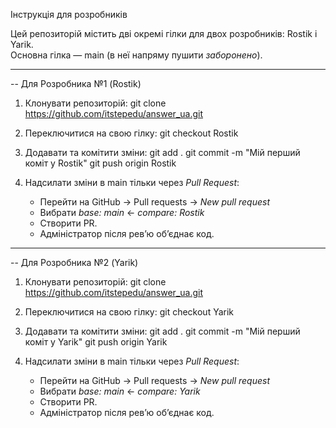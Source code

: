 Інструкція для розробників

Цей репозиторій містить дві окремі гілки для двох розробників: Rostik і Yarik.  
Основна гілка — main (в неї напряму пушити *заборонено*).  
___________________________________________________________________________________


 -- Для Розробника №1 (Rostik)

1. Клонувати репозиторій:
   git clone https://github.com/itstepedu/answer_ua.git
      
2. Переключитися на свою гілку:
   git checkout Rostik

3. Додавати та комітити зміни:
   git add .
   git commit -m "Мій перший коміт у Rostik"
   git push origin Rostik

4. Надсилати зміни в main тільки через *Pull Request*:

   - Перейти на GitHub → Pull requests → *New pull request*  
   - Вибрати *base: main* ← *compare: Rostik*  
   - Створити PR.  
   - Адміністратор після рев’ю об’єднає код.
______________________________________________________________________


-- Для Розробника №2 (Yarik)

1. Клонувати репозиторій:
   git clone https://github.com/itstepedu/answer_ua.git
      
2. Переключитися на свою гілку:
   git checkout Yarik

3. Додавати та комітити зміни:
   git add .
   git commit -m "Мій перший коміт у Yarik"
   git push origin Yarik

4. Надсилати зміни в main тільки через *Pull Request*:

   - Перейти на GitHub → Pull requests → *New pull request*  
   - Вибрати *base: main* ← *compare: Yarik*  
   - Створити PR.  
   - Адміністратор після рев’ю об’єднає код.

